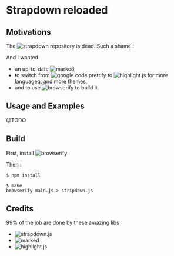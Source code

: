 # Strapdown reloaded

## Motivations

The ![strapdown repository](https://github.com/arturadib/strapdown) is dead. Such a shame !

And I wanted
- an up-to-date ![marked](http://github.com/chjj/marked), 
- to switch from ![google code prettify](https://github.com/google/code-prettify) to ![highlight.js]([https://highlightjs.org/) for more languageq, and more themes,
- and to use ![browserify](http://browserify.org/) to build it.

## Usage and Examples

@TODO
	

## Build

First, install ![browserify](http://browserify.org/).

Then :

```
$ npm install

$ make
browserify main.js > stripdown.js
```


## Credits

99% of the job are done by these amazing libs

- ![strapdown.js](http://strapdownjs.com/)
- ![marked](http://github.com/chjj/marked)
- ![highlight.js]([https://highlightjs.org/)
